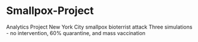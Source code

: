 # Smallpox-Project
Analytics Project
New York City smallpox bioterrist attack
Three simulations - no intervention, 60% quarantine, and mass vaccination
